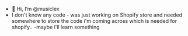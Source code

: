 - 👋 Hi, I’m @musiclex
- I don't know any code  - was just working on Shopify store and needed somewhere to store the code i'm coming across which is needed for shopify..
-maybe i'll learn something
<!---
musiclex/musiclex is a ✨ special ✨ repository because its `README.md` (this file) appears on your GitHub profile.
You can click the Preview link to take a look at your changes.
--->

